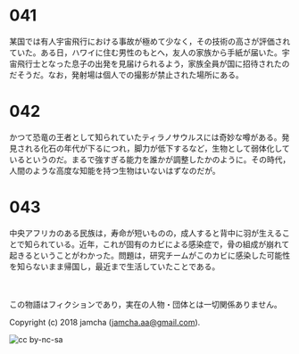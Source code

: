 

# 041

某国では有人宇宙飛行における事故が極めて少なく，その技術の高さが評価されていた。ある日，ハワイに住む男性のもとへ，友人の家族から手紙が届いた。宇宙飛行士となった息子の出発を見届けられるよう，家族全員が国に招待されたのだそうだ。なお，発射場は個人での撮影が禁止された場所にある。  


# 042

かつて恐竜の王者として知られていたティラノサウルスには奇妙な噂がある。発見される化石の年代が下るにつれ，脚力が低下するなど，生物として弱体化しているというのだ。まるで強すぎる能力を誰かが調整したかのように。その時代，人間のような高度な知能を持つ生物はいないはずなのだが。  


# 043

中央アフリカのある民族は，寿命が短いものの，成人すると背中に羽が生えることで知られている。近年，これが固有のカビによる感染症で，骨の組成が崩れて起きるということがわかった。問題は，研究チームがこのカビに感染した可能性を知らないまま帰国し，最近まで生活していたことである。  

<br>  
<br>  
この物語はフィクションであり，実在の人物・団体とは一切関係ありません。  

Copyright (c) 2018 jamcha (jamcha.aa@gmail.com).  

![cc by-nc-sa](https://i.creativecommons.org/l/by-nc-sa/4.0/88x31.png)  

